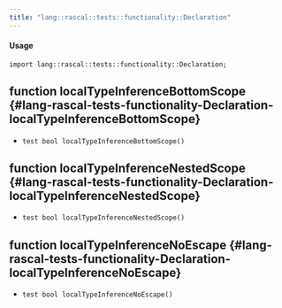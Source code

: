 ```yaml
---
title: "lang::rascal::tests::functionality::Declaration"
---
```


#### Usage

`import lang::rascal::tests::functionality::Declaration;`


## function localTypeInferenceBottomScope {#lang-rascal-tests-functionality-Declaration-localTypeInferenceBottomScope}

* ``test bool localTypeInferenceBottomScope()``

## function localTypeInferenceNestedScope {#lang-rascal-tests-functionality-Declaration-localTypeInferenceNestedScope}

* ``test bool localTypeInferenceNestedScope()``

## function localTypeInferenceNoEscape {#lang-rascal-tests-functionality-Declaration-localTypeInferenceNoEscape}

* ``test bool localTypeInferenceNoEscape()``


